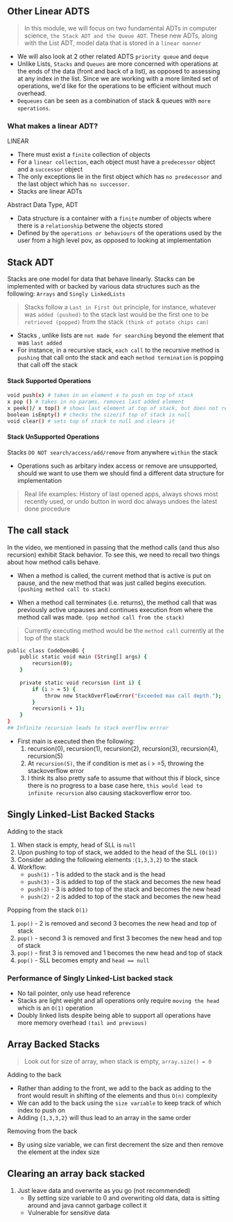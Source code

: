 ## Other Linear ADTS
> In this module, we will focus on two fundamental ADTs in computer science, `the Stack ADT and the Queue ADT`. These new ADTs, along with the List ADT, model data that is stored in a `linear manner`
* We will also look at 2 other related ADTS `priority queue` and `deque`
* Unlike Lists, `Stacks` and `Queues` are more concerned with operations at the ends of the data (front and back of a list), as opposed to assessing at any index in the list. Since we are working with a more limited set of operations, we'd like for the operations to be efficient without much overhead.
* `Dequeues` can be seen as a combination of stack & queues with `more operations`.

### What makes a linear ADT?
LINEAR 
* There must exist a `finite` collection of objects
* For a `linear collection`, each object must have a `predecessor` object and a `successor` object
* The only exceptions lie in the first object which has `no predecessor` and the last object which has `no successor`.
* Stacks are linear ADTs

Abstract Data Type, ADT
* Data structure is a container with a `finite` number of objects where there is a `relationship` betwene the objects stored
* Defined by the `operations or behaviours` of the operations used by the user from a high level pov, as opposed to looking at implementation

## Stack ADT
Stacks are one model for data that behave linearly.
Stacks can be implemented with or backed by various data structures such as the following: `Arrays` and `Singly LinkedLists`

> Stacks follow a `Last in First Out` principle, for instance, whatever was `added (pushed)` to the stack last would be the first one to be `retrieved (popped)` from the stack `(think of potato chips can)`
* Stacks , unlike lists are `not made for searching` beyond the element that was `last added`
* For instance, in a recursive stack, `each call` to the recursive method is `pushing` that call onto the stack and each `method termination` is popping that call off the stack 

#### Stack Supported Operations
```sh
void push(x) # takes in an element x to push on top of stack
x pop () # takes in no params, removes last added element 
x peek()/ x top() # shows last element at top of stack, but does not remove it
boolean isEmpty() # checks the size/if top of stack is null
void clear() # sets top of stack to null and clears it
```
#### Stack UnSupported Operations
Stacks `DO NOT search/access/add/remove` from anywhere `within` the stack
* Operations such as arbitary index access or remove are unsupported, should we want to use them we should find a different data structure for implementation

> Real life examples: History of last opened apps, always shows most recently used, or undo button in word doc always undoes the latest done procedure

## The call stack
In the video, we mentioned in passing that the method calls (and thus also recursion) exhibit Stack behavior. To see this, we need to recall two things about how method calls behave.

* When a method is called, the current method that is active is put on pause, and the new method that was just called begins execution. `(pushing method call to stack)`

* When a method call terminates (i.e. returns), the method call that was previously active unpauses and continues execution from where the method call was made. `(pop method call from the stack)`
> Currently executing method would be the `method call` currently at the top of the stack

```sh
public class CodeDemoBG {
    public static void main (String[] args) {
        recursion(0);
    }
    
    private static void recursion (int i) {
        if (i > = 5) {
            throw new StackOverFlowError("Exceeded max call depth.");
        }
        recursion(i + 1);
    }
}
## Infinite recursion leads to stack overflow errror
```
* First main is executed then the following:
    1. recursion(0), recursion(1), recursion(2), recursion(3), recursion(4), recursion(5)
    2. At `recursion(5)`, the if condition is met as i > =5, throwing the stackoverflow error
    3. I think its also pretty safe to assume that without this if block, since there is no progress to a base case here, `this would lead to infinite recursion` also causing stackoverflow error too.
## Singly Linked-List Backed Stacks
Adding to the stack
1. When stack is empty, head of SLL is `null`
2. Upon pushing to top of stack, we added to the head of the SLL `(O(1))`
3. Consider adding the following elements :`{1,3,3,2}` to the stack
4. Workflow:
    * `push(1)` - 1 is added to the stack and is the head
    * `push(3)` - 3 is added to top of the stack and becomes the new head
    * `push(3)` - 3 is added to top of the stack and becomes the new head
    * `push(2)` - 2 is added to top of the stack and becomes the new head

Popping from the stack `O(1)`
1.  `pop()` - 2 is removed and second 3 becomes the new head and top of stack
2.  `pop()` - second 3 is removed and first 3 becomes the new head and top of stack
3.  `pop()` - first 3 is removed and 1 becomes the new head and top of stack
4. `pop()` - SLL becomes empty and `head == null`

### Performance of Singly Linked-List backed stack
* No tail pointer, only use head reference
* Stacks are light weight and all operations only require `moving the head` which is an `O(1)` operation
* Doubly linked lists despite being able to support all operations have more memory overhead `(tail and previous)`


## Array Backed Stacks
> Look out for size of array, when stack is empty, `array.size() = 0`

Adding to the back
* Rather than adding to the front, we add to the back as adding to the front would result in shifting of the elements and thus `O(n)` complexity
* We can add to the back using the `size variable` to keep track of which index to push on
* Adding `{1,3,3,2}` will thus lead to an array in the same order

Removing from the back
* By using size variable, we can first decrement the size and then remove the element at the index size

## Clearing an array back stacked
1. Just leave data and overwrite as you go (not recommended)
    * By setting size variable to 0 and overwriting old data, data is sitting around and java cannot garbage collect it
    * Vulnerable for sensitive data